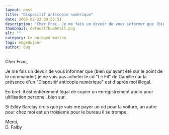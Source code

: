 ```yaml
---
layout: post
title: "Dispositif anticopie numérique"
date: 2005-02-23 09:55:51
description: "Cher Fnac, Je me fais un devoir de vous informer que (bien qu&#8217;ayant été sur le point de le commander) je ne vais pas acheter le cd &#8220;Le Fil&#8221; de Camille car la présence d&#8217;un &#8220;Dispositif anticopie numérique&#8221; est d&#8217;après&#8230;"
thumbnail: defaultThumbnail.png
alt: ""
category: Le enraged mutton
tags: edgedujour
author: dug
---
```


<p>Cher Fnac,</p>

<p>Je me fais un devoir de vous informer que (bien qu'ayant été sur le point de le commander) je ne vais pas acheter le cd "Le Fil" de Camille car la présence d'un "Dispositif anticopie numérique" est d'après moi illegal. </p>

<p>En bref: il est entièrement légal de copier un enregistrement audio pour ultilisation personel, bien sur. </p>

<p>Si Eddy Barclay crois que je vais me payer un cd pour la voiture, un autre pour chez moi est un troisieme pour le bureau il se trompe.</p>

<p>Merci,<br />
D. Falby</p>
